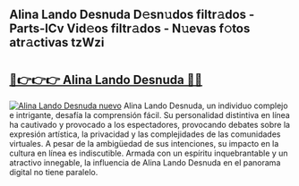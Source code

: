 ## Alina Lando Desnuda D𝚎sn𝚞dos filtr𝚊dos - Parts-lCv Vid𝚎os filtr𝚊dos - N𝚞evas f𝚘tos atr𝚊ctivas tzWzi

# <h2><a href="http://mbd2qsg.tromn.icu/?c=Alina+Lando+Desnuda">🔗👉👉👉 Alina Lando Desnuda 🔗🔗</a></h2>

[![Alina Lando Desnuda nuevo](https://i.imgur.com/pEAQMta.gif)](http://mbd2qsg.tromn.icu/?c=Alina+Lando+Desnuda)
Alina Lando Desnuda, un individuo complejo e intrigante, desafía la comprensión fácil. Su personalidad distintiva en línea ha cautivado y provocado a los espectadores, provocando debates sobre la expresión artística, la privacidad y las complejidades de las comunidades virtuales. A pesar de la ambigüedad de sus intenciones, su impacto en la cultura en línea es indiscutible. Armada con un espíritu inquebrantable y un atractivo innegable, la influencia de Alina Lando Desnuda en el panorama digital no tiene paralelo.
